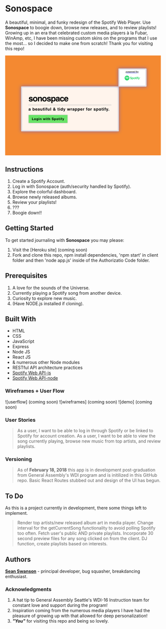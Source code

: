 # Sonospace
A beautiful, minimal, and funky redesign of the Spotify Web Player. Use **Sonospace** to boogie down, browse new releases, and to review playlists! Growing up in an era that celebrated custom media players à la Fubar, WinAmp, etc, I have been missing custom skins on the programs that I use the most... so I decided to make one from scratch! Thank you for visiting this repo!

![Title Screen](/sonospace_title.png) 

## Instructions

1. Create a Spotify Account.
2. Log in with Sonospace (auth/security handled by Spotify).
3. Explore the colorful dashboard.
4. Browse newly released albums.
5. Review your playlists!
6. ???
7. Boogie down!!

## Getting Started

   To get started journaling with **Sonospace** you may please:

   1. Visit the [Heroku site] (coming soon)
   2. Fork and clone this repo, npm install dependencies, 'npm start' in client folder and then 'node app.js' inside of the Authorizatio Code folder.
   
## Prerequisites

  1. A love for the sounds of the Universe.
  2. Currently playing a Spotify song from another device.
  3. Curiosity to explore new music.
  4. (Have NODE.js installed if cloning).

## Built With

  * HTML
  * CSS
  * JavaScript
  * Express
  * Node JS
  * React JS 
  * & numerous other Node modules
  * RESTful API architecture practices
  * [Spotify Web API-js](https://github.com/JMPerez/spotify-web-api-js)
  * [Spotify Web API-node](https://github.com/thelinmichael/spotify-web-api-node)

### Wireframes + User Flow

![userflow] (coming soon)
![wireframes] (coming soon)
![demo] (coming soon)

### User Stories

> As a user, I want to be able to log in through Spotify or be linked to Spotify for account creation.
> As a user, I want to be able to view the song currently playing, browse new music from top artists, and review playlists.

### Versioning

> As of **February 18, 2018** this app is in development post-graduation from General Assembly's WDI program and is initilized in this GitHub repo. Basic React Routes stubbed out and design of the UI has begun.
 

## To Do

As this is a project currently in development, there some things left to implement.

> Render top artists/new released album art in media player.
> Change interval for the getCurrentSong functionality to avoid polling Spotify too often.
> Fetch user's public AND private playlists.
> Incorporate 30 second preview files for any song clicked on from the client.
> DJ function, create playlists based on interests.


## Authors

[**Sean Swanson**](http://seancswanson.com) - principal developer, bug squasher, breakdancing enthusiast.

### Acknowledgments

1. A hat tip to General Assembly Seattle's WDI-16 Instruction team for constant love and support during the program!
2. Inspiration coming from the numerous media players I have had the pleasure of growing up with that allowed for deep personalization!
3. _**"You"**_ for visiting this repo and being so lovely.
